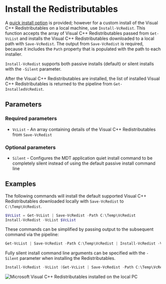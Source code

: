 # Install the Redistributables

A [quick install option](https://vcredist.com/quick/) is provided; however for a custom install of the Visual C++ Redistributables on a local machine, use `Install-VcRedist`. This function accepts the array of Visual C++ Redistributables passed from `Get-VcList` and installs the Visual C++ Redistributables downloaded to a local path with `Save-VcRedist`. The output from `Save-VcRedist` is required, because it includes the `Path` property that is populated with the path to each installer.

`Install-VcRedist` supports both passive installs (default) or silent installs with the `-Silent` parameter.

After the Visual C++ Redistributables are installed, the list of installed Visual C++ Redistributables is returned to the pipeline from `Get-InstalledVcRedist`.

## Parameters

### Required parameters

* `VcList` - An array containing details of the Visual C++ Redistributables from `Save-VcRedist`

### Optional parameters

* `Silent` - Configures the MDT application quiet install command to be completely silent instead of using the default passive install command line

## Examples

The following commands will install the default supported Visual C++ Redistributables downloaded locally with `Save-VcRedist` to `C:\Temp\VcRedist`.

```powershell
$VcList = Get-VcList | Save-VcRedist -Path C:\Temp\VcRedist
Install-VcRedist -VcList $VcList
```

These commands can be simplified by passing output to the subsequent command via the pipeline:

```powershell
Get-VcList | Save-VcRedist -Path C:\Temp\VcRedist | Install-VcRedist -VcList $VcList
```

Fully silent install command line arguments can be specified with the `-Silent` parameter when installing the Redistributables.

```powershell
Install-VcRedist -VcList (Get-VcList | Save-VcRedist -Path C:\Temp\VcRedist) -Silent
```

![Microsoft Visual C++ Redistributables installed on the local PC](assets/images/visualcprograms.png)
